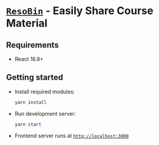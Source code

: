 # [`ResoBin`](https://resobin.netlify.app/) - Easily Share Course Material

## Requirements

* React 16.8+

## Getting started

* Install required modules:

    ```powershell
    yarn install
    ```

* Run development server:

    ```powershell
    yarn start
    ```

* Frontend server runs at [`http://localhost:3000`](http://localhost:3000)
